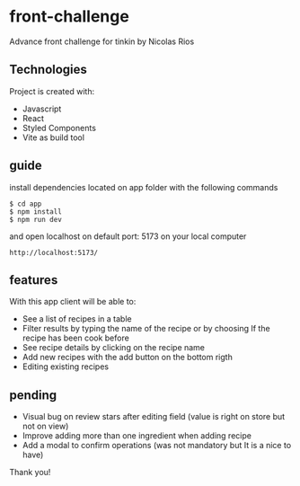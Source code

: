 # front-challenge

Advance front challenge for tinkin by Nicolas Rios

## Technologies

Project is created with:

- Javascript
- React
- Styled Components
- Vite as build tool

## guide

install dependencies located on app folder with the following commands

```
$ cd app
$ npm install
$ npm run dev
```

and open localhost on default port: 5173 on your local computer

```
http://localhost:5173/
```

## features

With this app client will be able to:

- See a list of recipes in a table
- Filter results by typing the name of the recipe or by choosing If the recipe has been cook before
- See recipe details by clicking on the recipe name
- Add new recipes with the add button on the bottom rigth
- Editing existing recipes

## pending

- Visual bug on review stars after editing field (value is right on store but not on view)
- Improve adding more than one ingredient when adding recipe
- Add a modal to confirm operations (was not mandatory but It is a nice to have)

Thank you!
